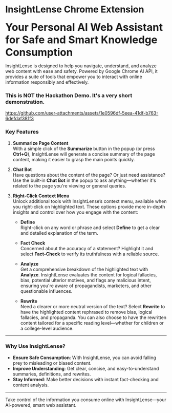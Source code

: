 # **InsightLense Chrome Extension**  
<font size="6"><strong>Your Personal AI Web Assistant for Safe and Smart Knowledge Consumption</strong></font>  

InsightLense is designed to help you navigate, understand, and analyze web content with ease and safety. Powered by Google Chrome AI API, it provides a suite of tools that empower you to interact with online information responsibly and effectively.

### **This is NOT the Hackathon Demo. It's a very short demonstration.**
https://github.com/user-attachments/assets/1e0596df-5eea-41df-b763-6defdaf381f3

### **Key Features**

1. **Summarize Page Content**  
   With a simple click of the **Summarize** button in the popup (or press **Ctrl+Q**), InsightLense will generate a concise summary of the page content, making it easier to grasp the main points quickly.

2. **Chat Bot**  
   Have questions about the content of the page? Or just need assistance? Use the built-in **Chat Bot** in the popup to ask anything—whether it's related to the page you're viewing or general queries.

3. **Right-Click Context Menu**  
   Unlock additional tools with InsightLense’s context menu, available when you right-click on highlighted text. These options provide more in-depth insights and control over how you engage with the content:

   - **Define**  
     Right-click on any word or phrase and select **Define** to get a clear and detailed explanation of the term.
  
   - **Fact Check**  
     Concerned about the accuracy of a statement? Highlight it and select **Fact-Check** to verify its truthfulness with a reliable source.

   - **Analyze**  
     Get a comprehensive breakdown of the highlighted text with **Analyze**. InsightLense evaluates the content for logical fallacies, bias, potential ulterior motives, and flags any malicious intent, ensuring you're aware of propagandists, marketers, and other questionable influences.

   - **Rewrite**  
     Need a clearer or more neutral version of the text? Select **Rewrite** to have the highlighted content rephrased to remove bias, logical fallacies, and propaganda. You can also choose to have the rewritten content tailored for a specific reading level—whether for children or a college-level audience.

---

### **Why Use InsightLense?**

- **Ensure Safe Consumption**: With InsightLense, you can avoid falling prey to misleading or biased content.  
- **Improve Understanding**: Get clear, concise, and easy-to-understand summaries, definitions, and rewrites.  
- **Stay Informed**: Make better decisions with instant fact-checking and content analysis.

---

Take control of the information you consume online with InsightLense—your AI-powered, smart web assistant.
